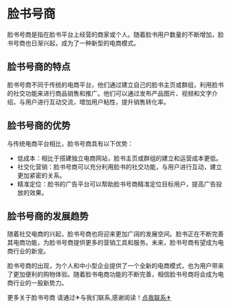 # 脸书号商

脸书号商是指在脸书平台上经营的商家或个人。随着脸书用户数量的不断增加，脸书号商也日渐兴起，成为了一种新型的电商模式。

## 脸书号商的特点

脸书号商不同于传统的电商平台，他们通过建立自己的脸书主页或群组，利用脸书的社交功能来进行商品销售和推广。他们可以通过发布产品图片、视频和文字介绍，与用户进行互动交流，增加用户粘性，提升销售转化率。

## 脸书号商的优势

与传统电商平台相比，脸书号商具有以下优势：
- 低成本：相比于搭建独立电商网站，脸书主页或群组的建立和运营成本更低。
- 社交化营销：脸书号商可以充分利用脸书的社交功能，与用户进行互动，建立更加紧密的关系。
- 精准定位：脸书的广告平台可以帮助脸书号商精准定位目标用户，提高广告投放的效果。

## 脸书号商的发展趋势

随着社交电商的兴起，脸书号商也将迎来更加广阔的发展空间。脸书正在不断完善其电商功能，为脸书号商提供更多的营销工具和服务。未来，脸书号商有望成为电商行业的新宠。

脸书号商的出现，为个人和中小型企业提供了一个全新的电商模式，也为用户带来了更加便利的购物体验。随着脸书电商功能的不断完善，相信脸书号商将会成为电商行业的一股新势力。

更多关于脸书号商 请通过✈与我们联系,感谢阅读！[点我联系✈](https://file.k02.cc)